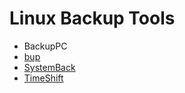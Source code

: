 <!-- -
Title: Linux Backup Tools
First Published: 2014-02-18
Last Updated: 2014-07-12
- -->

Linux Backup Tools
==================

*   BackupPC
*   [bup](https://github.com/bup/)
*   [SystemBack](/docs/systemback.html)
*   [TimeShift](/docs/timeshift.html)
